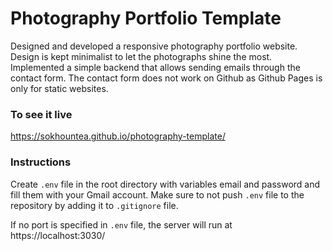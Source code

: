 # Photography Portfolio Template
Designed and developed a responsive photography portfolio website. Design is kept minimalist to let the photographs shine the most. Implemented a simple backend that allows sending emails through the contact form. The contact form does not work on Github as Github Pages is only for static websites.

### To see it live
https://sokhountea.github.io/photography-template/

### Instructions
Create `.env` file in the root directory with variables email and password and fill them with your
Gmail account. Make sure to not push `.env` file to the repository by adding it to `.gitignore` file.

If no port is specified in `.env` file, the server will run at https://localhost:3030/
